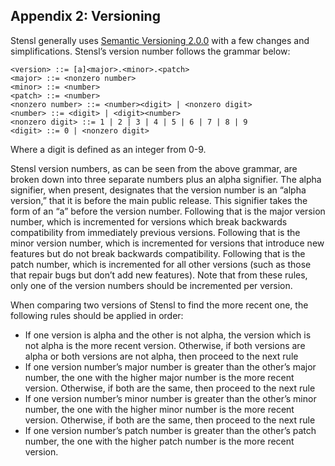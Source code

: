 ## Appendix 2: Versioning

Stensl generally uses [Semantic Versioning 2.0.0](https://semver.org/) with a few changes and simplifications. Stensl’s version number follows the grammar below:


```
<version> ::= [a]<major>.<minor>.<patch>
<major> ::= <nonzero number>
<minor> ::= <number>
<patch> ::= <number>
<nonzero number> ::= <number><digit> | <nonzero digit>
<number> ::= <digit> | <digit><number>
<nonzero digit> ::= 1 | 2 | 3 | 4 | 5 | 6 | 7 | 8 | 9
<digit> ::= 0 | <nonzero digit>
```


Where a digit is defined as an integer from 0-9. 

Stensl version numbers, as can be seen from the above grammar, are broken down into three separate numbers plus an alpha signifier. The alpha signifier, when present, designates that the version number is an “alpha version,” that it is before the main public release. This signifier takes the form of an “a” before the version number. Following that is the major version number, which is incremented for versions which break backwards compatibility from immediately previous versions. Following that is the minor version number, which is incremented for versions that introduce new features but do not break backwards compatibility. Following that is the patch number, which is incremented for all other versions (such as those that repair bugs but don’t add new features). Note that from these rules, only one of the version numbers should be incremented per version.

When comparing two versions of Stensl to find the more recent one, the following rules should be applied in order:



* If one version is alpha and the other is not alpha, the version which is not alpha is the more recent version. Otherwise, if both versions are alpha or both versions are not alpha, then proceed to the next rule
* If one version number’s major number is greater than the other’s major number, the one with the higher major number is the more recent version. Otherwise, if both are the same, then proceed to the next rule
* If one version number’s minor number is greater than the other’s minor number, the one with the higher minor number is the more recent version. Otherwise, if both are the same, then proceed to the next rule
* If one version number’s patch number is greater than the other’s patch number, the one with the higher patch number is the more recent version. 